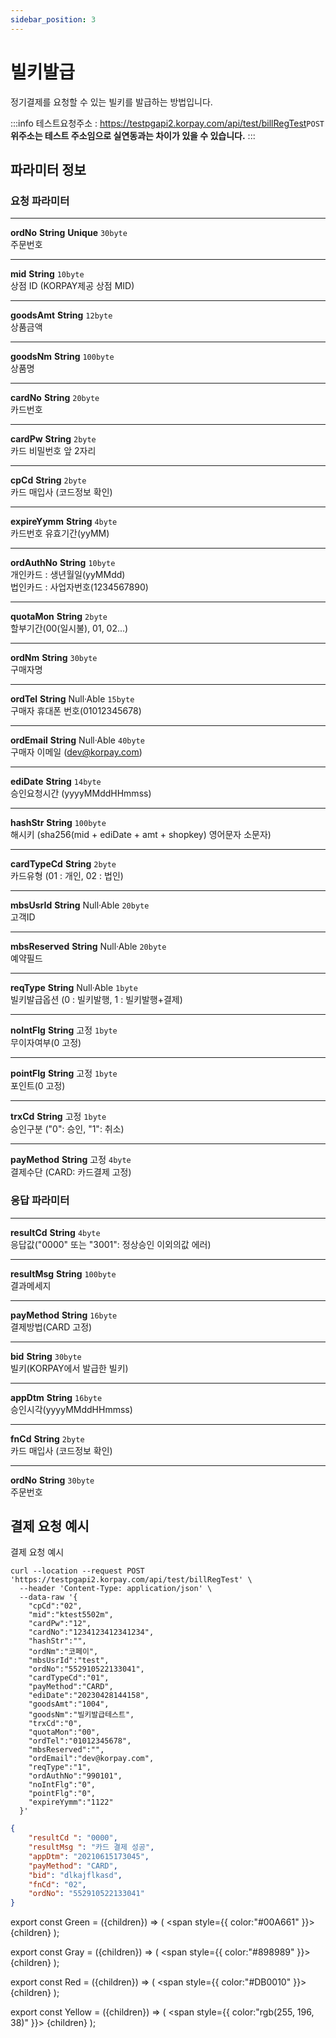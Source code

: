 ```yaml
---
sidebar_position: 3
---
```


# 빌키발급

정기결제를 요청할 수 있는 빌키를 발급하는 방법입니다.

:::info
테스트요청주소 : https://testpgapi2.korpay.com/api/test/billRegTest<Green>`POST`</Green> <br/>
**위주소는 테스트 주소임으로 실연동과는 차이가 있을 수 있습니다.**
:::
## 파라미터 정보


### 요청 파라미터
---
**ordNo** <Green>**String**</Green> <Yellow>**Unique**</Yellow> <Gray>`30byte`</Gray><br/>
주문번호

---
**mid** <Green>**String**</Green> <Gray>`10byte`</Gray><br/>
상점 ID (KORPAY제공 상점 MID)

---
**goodsAmt** <Green>**String**</Green> <Gray>`12byte`</Gray><br/>
상품금액

---
**goodsNm** <Green>**String**</Green> <Gray>`100byte`</Gray><br/>
상품명

---
**cardNo** <Green>**String**</Green> <Gray>`20byte`</Gray><br/>
카드번호

---
**cardPw** <Green>**String**</Green> <Gray>`2byte`</Gray><br/>
카드 비밀번호 앞 2자리

---
**cpCd** <Green>**String**</Green> <Gray>`2byte`</Gray><br/>
카드 매입사 (코드정보 확인)

---
**expireYymm** <Green>**String**</Green> <Gray>`4byte`</Gray><br/>
카드번호 유효기간(yyMM)

---
**ordAuthNo** <Green>**String**</Green> <Gray>`10byte`</Gray><br/>
개인카드 : 생년월일(yyMMdd)<br/>
법인카드 : 사업자번호(1234567890)

---
**quotaMon** <Green>**String**</Green> <Gray>`2byte`</Gray><br/>
할부기간(00(일시불), 01, 02...)

---
**ordNm** <Green>**String**</Green> <Gray>`30byte`</Gray><br/>
구매자명

---
**ordTel** <Green>**String**</Green> <Red>Null·Able</Red> <Gray>`15byte`</Gray><br/>
구매자 휴대폰 번호(01012345678)

---
**ordEmail** <Green>**String**</Green> <Red>Null·Able</Red> <Gray>`40byte`</Gray><br/>
구매자 이메일 (dev@korpay.com)

---
**ediDate** <Green>**String**</Green> <Gray>`14byte`</Gray><br/>
승인요청시간 (yyyyMMddHHmmss)

---
**hashStr** <Green>**String**</Green> <Gray>`100byte`</Gray><br/>
해시키 (sha256(mid + ediDate + amt + shopkey) 영어문자 소문자)

---
**cardTypeCd** <Green>**String**</Green> <Gray>`2byte`</Gray> <br/>
카드유형 (01 : 개인, 02 : 법인)

---
**mbsUsrId** <Green>**String**</Green> <Red>Null·Able</Red> <Gray>`20byte`</Gray><br/>
고객ID

---
**mbsReserved** <Green>**String**</Green> <Red>Null·Able</Red> <Gray>`20byte`</Gray> <br/>
예약필드

---
**reqType** <Green>**String**</Green> <Red>Null·Able</Red> <Gray>`1byte`</Gray> <br/>
빌키발급옵션 (0 : 빌키발행, 1 : 빌키발행+결제)

---
**noIntFlg** <Green>**String**</Green> <Red>고정</Red> <Gray>`1byte`</Gray> <br/>
무이자여부(0 고정)

---
**pointFlg** <Green>**String**</Green> <Red>고정</Red> <Gray>`1byte`</Gray> <br/>
포인트(0 고정)

---
**trxCd** <Green>**String**</Green> <Red>고정</Red> <Gray>`1byte`</Gray><br/>
승인구분 ("0": 승인, "1": 취소)

---
**payMethod** <Green>**String**</Green> <Red>고정</Red> <Gray>`4byte`</Gray> <br/>
결제수단 (CARD: 카드결제 고정)


### 응답 파라미터
---
**resultCd** <Green>**String**</Green> <Gray>`4byte`</Gray><br/>
응답값("0000" 또는 "3001": 정상승인 이외의값 에러)

---
**resultMsg** <Green>**String**</Green> <Gray>`100byte`</Gray><br/>
결과메세지

---
**payMethod** <Green>**String**</Green> <Gray>`16byte`</Gray><br/>
결제방법(CARD 고정)

---
**bid** <Green>**String**</Green> <Gray>`30byte`</Gray><br/>
빌키(KORPAY에서 발급한 빌키)

---
**appDtm** <Green>**String**</Green> <Gray>`16byte`</Gray><br/>
승인시각(yyyyMMddHHmmss)

---
**fnCd** <Green>**String**</Green> <Gray>`2byte`</Gray><br/>
카드 매입사 (코드정보 확인)

---
**ordNo** <Green>**String**</Green> <Gray>`30byte`</Gray><br/>
주문번호


## 결제 요청 예시

결제 요청 예시

```shell title="요청예시"
curl --location --request POST 'https://testpgapi2.korpay.com/api/test/billRegTest' \
  --header 'Content-Type: application/json' \
  --data-raw '{
    "cpCd":"02", 
    "mid":"ktest5502m", 
    "cardPw":"12", 
    "cardNo":"1234123412341234", 
    "hashStr":"", 
    "ordNm":"코페이", 
    "mbsUsrId":"test", 
    "ordNo":"552910522133041", 
    "cardTypeCd":"01", 
    "payMethod":"CARD", 
    "ediDate":"20230428144158", 
    "goodsAmt":"1004",  
    "goodsNm":"빌키발급테스트", 
    "trxCd":"0", 
    "quotaMon":"00", 
    "ordTel":"01012345678", 
    "mbsReserved":"", 
    "ordEmail":"dev@korpay.com", 
    "reqType":"1", 
    "ordAuthNo":"990101", 
    "noIntFlg":"0", 
    "pointFlg":"0", 
    "expireYymm":"1122"
  }'
```


```json title="응답예시"
{
    "resultCd ": "0000",
    "resultMsg ": "카드 결제 성공",
    "appDtm": "20210615173045",
    "payMethod": "CARD",
    "bid": "dlkajflkasd",
    "fnCd": "02",
    "ordNo": "552910522133041"
}
```

export const Green = ({children}) => (
<span
style={{
color:"#00A661"
}}>
{children}
</span>
);

export const Gray = ({children}) => (
<span
style={{
color:"#898989"
}}>
{children}
</span>
);

export const Red = ({children}) => (
<span
style={{
color:"#DB0010"
}}>
{children}
</span>
);

export const Yellow = ({children}) => (
<span
style={{
color:"rgb(255, 196, 38)"
}}>
{children}
</span>
);